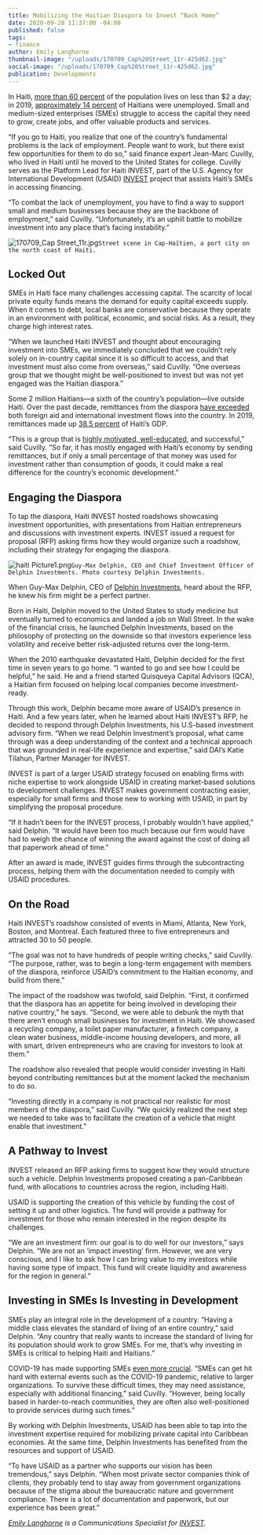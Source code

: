 ```yaml
---
title: Mobilizing the Haitian Diaspora to Invest “Back Home”
date: 2020-09-28 11:37:00 -04:00
published: false
tags:
- finance
author: Emily Langhorne
thumbnail-image: "/uploads/170709_Cap%20Street_11r-425d62.jpg"
social-image: "/uploads/170709_Cap%20Street_11r-425d62.jpg"
publication: Developments
---
```


In Haiti, [more than 60 percent](https://www.worldbank.org/en/country/haiti/overview) of the population lives on less than $2 a day; in 2019, [approximately 14 percent](https://www.macrotrends.net/countries/HTI/haiti/unemployment-rate#:~:text=Unemployment%20refers%20to%20the%20share,a%200.14%25%20decline%20from%202017.) of Haitians were unemployed. Small and medium-sized enterprises (SMEs) struggle to access the capital they need to grow, create jobs, and offer valuable products and services. 

“If you go to Haiti, you realize that one of the country’s fundamental problems is the lack of employment. People want to work, but there exist few opportunities for them to do so,” said finance expert Jean-Marc Cuvilly, who lived in Haiti until he moved to the United States for college. Cuvilly serves as the Platform Lead for Haiti INVEST, part of the U.S. Agency for International Development (USAID) [INVEST](https://www.dai.com/our-work/projects/worldwide-the-invest-project) project that assists Haiti’s SMEs in accessing financing.

“To combat the lack of unemployment, you have to find a way to support small and medium businesses because they are the backbone of employment,” said Cuvilly. “Unfortunately, it’s an uphill battle to mobilize investment into any place that’s facing instability.”




![170709_Cap Street_11r.jpg](/uploads/170709_Cap%20Street_11r.jpg)`Street scene in Cap-Haïtien, a port city on the north coast of Haiti.`

## Locked Out

SMEs in Haiti face many challenges accessing capital. The scarcity of local private equity funds means the demand for equity capital exceeds supply. When it comes to debt, local banks are conservative because they operate in an environment with political, economic, and social risks. As a result, they charge high interest rates.

“When we launched Haiti INVEST and thought about encouraging investment into SMEs, we immediately concluded that we couldn’t rely solely on in-country capital since it is so difficult to access, and that investment must also come from overseas,” said Cuvilly. “One overseas group that we thought might be well-positioned to invest but was not yet engaged was the Haitian diaspora.”

Some 2 million Haitians—a sixth of the country’s population—live outside Haiti. Over the past decade, remittances from the diaspora [have exceeded](https://www.odi.org/publications/300-remittances-crises-haiti-case-study) both foreign aid and international investment flows into the country. In 2019, remittances made up [38.5 percent](https://data.worldbank.org/indicator/BX.TRF.PWKR.DT.GD.ZS?locations=HT) of Haiti’s GDP.

“This is a group that is [highly motivated, well-educated](https://www.migrationpolicy.org/article/haitian-immigrants-united-states-2015), and successful,” said Cuvilly. “So far, it has mostly engaged with Haiti’s economy by sending remittances, but if only a small percentage of that money was used for investment rather than consumption of goods, it could make a real difference for the country’s economic development.”

## Engaging the Diaspora 

To tap the diaspora, Haiti INVEST hosted roadshows showcasing investment opportunities, with presentations from Haitian entrepreneurs and discussions with investment experts. INVEST issued a request for proposal (RFP) asking firms how they would organize such a roadshow, including their strategy for engaging the diaspora.

![haiti Picture1.png](/uploads/haiti%20Picture1.png)`Guy-Max Delphin, CEO and Chief Investment Officer of Delphin Investments. Photo courtesy Delphin Investments.`

When Guy-Max Delphin, CEO of [Delphin Investments](http://www.delphininvest.com/), heard about the RFP, he knew his firm might be a perfect partner.

Born in Haiti, Delphin moved to the United States to study medicine but eventually turned to economics and landed a job on Wall Street. In the wake of the financial crisis, he launched Delphin Investments, based on the philosophy of protecting on the downside so that investors experience less volatility and receive better risk-adjusted returns over the long-term.

When the 2010 earthquake devastated Haiti, Delphin decided for the first time in seven years to go home. “I wanted to go and see how I could be helpful,” he said. He and a friend started Quisqueya Capital Advisors (QCA), a Haitian firm focused on helping local companies become investment-ready. 

Through this work, Delphin became more aware of USAID’s presence in Haiti. And a few years later, when he learned about Haiti INVEST’s RFP, he decided to respond through Delphin Investments, his U.S-based investment advisory firm. “When we read Delphin Investment’s proposal, what came through was a deep understanding of the context and a technical approach that was grounded in real-life experience and expertise,” said DAI’s Katie Tilahun, Partner Manager for INVEST.

INVEST is part of a larger USAID strategy focused on enabling firms with niche expertise to work alongside USAID in creating market-based solutions to development challenges. INVEST makes government contracting easier, especially for small firms and those new to working with USAID, in part by simplifying the proposal procedure.

“If it hadn’t been for the INVEST process, I probably wouldn’t have applied,” said Delphin. “It would have been too much because our firm would have had to weigh the chance of winning the award against the cost of doing all that paperwork ahead of time.”

After an award is made, INVEST guides firms through the subcontracting process, helping them with the documentation needed to comply with USAID procedures.

## On the Road

Haiti INVEST’s roadshow consisted of events in Miami, Atlanta, New York, Boston, and Montreal. Each featured three to five entrepreneurs and attracted 30 to 50 people.

“The goal was not to have hundreds of people writing checks,” said Cuvilly. “The purpose, rather, was to begin a long-term engagement with members of the diaspora, reinforce USAID’s commitment to the Haitian economy, and build from there.”

The impact of the roadshow was twofold, said Delphin. “First, it confirmed that the diaspora has an appetite for being involved in developing their native country,” he says. “Second, we were able to debunk the myth that there aren’t enough small businesses for investment in Haiti. We showcased a recycling company, a toilet paper manufacturer, a fintech company, a clean water business, middle-income housing developers, and more, all with smart, driven entrepreneurs who are craving for investors to look at them.”

The roadshow also revealed that people would consider investing in Haiti beyond contributing remittances but at the moment lacked the mechanism to do so.

“Investing directly in a company is not practical nor realistic for most members of the diaspora,” said Cuvilly. “We quickly realized the next step we needed to take was to facilitate the creation of a vehicle that might enable that investment.”

## A Pathway to Invest 

INVEST released an RFP asking firms to suggest how they would structure such a vehicle. Delphin Investments proposed creating a pan-Caribbean fund, with allocations to countries across the region, including Haiti. 

USAID is supporting the creation of this vehicle by funding the cost of setting it up and other logistics. The fund will provide a pathway for investment for those who remain interested in the region despite its challenges.

“We are an investment firm: our goal is to do well for our investors,” says Delphin. “We are not an ‘impact investing’ firm. However, we are very conscious, and I like to ask how I can bring value to my investors while having some type of impact. This fund will create liquidity and awareness for the region in general.”

## Investing in SMEs Is Investing in Development

SMEs play an integral role in the development of a country. “Having a middle class elevates the standard of living of an entire country,” said Delphin. “Any country that really wants to increase the standard of living for its population should work to grow SMEs. For me, that’s why investing in SMEs is critical to helping Haiti and Haitians.”

COVID-19 has made supporting SMEs [even more crucial](https://dai-global-developments.com/articles/usaid-projects-assisting-small-firms-affected-by-covid-19?utm_source=daidotcom). “SMEs can get hit hard with external events such as the COVID-19 pandemic, relative to larger organizations. To survive these difficult times, they may need assistance, especially with additional financing,” said Cuvilly. “However, being locally based in harder-to-reach communities, they are often also well-positioned to provide services during such times.”

By working with Delphin Investments, USAID has been able to tap into the investment expertise required for mobilizing private capital into Caribbean economies. At the same time, Delphin Investments has benefited from the resources and support of USAID.

“To have USAID as a partner who supports our vision has been tremendous,” says Delphin. “When most private sector companies think of clients, they probably tend to stay away from government organizations because of the stigma about the bureaucratic nature and government compliance. There is a lot of documentation and paperwork, but our experience has been great.”

*[Emily Langhorne](https://www.linkedin.com/in/emily-langhorne-6307b956/) is a Communications Specialist for [INVEST](https://www.usaid.gov/INVEST).*
